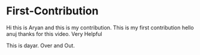 # First-Contribution
Hi this is Aryan and this is my contribution.
This is my first contribution
hello anuj thanks for this video. Very Helpful

This is dayar. Over and Out.
